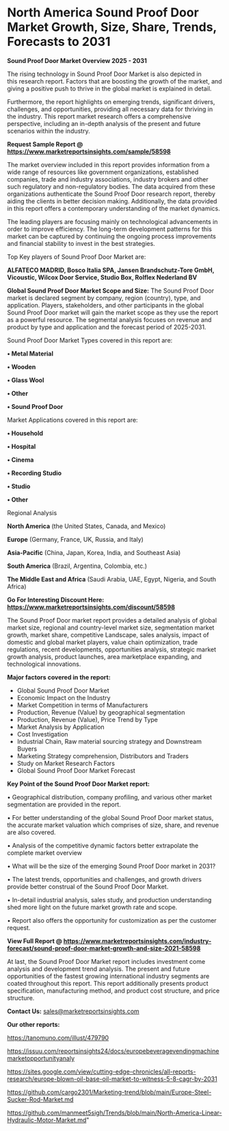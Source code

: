 # North America Sound Proof Door Market Growth, Size, Share, Trends, Forecasts to 2031

<Strong> Sound Proof Door Market Overview 2025 - 2031</strong>

The rising technology in Sound Proof Door Market is also depicted in this research report. Factors that are boosting the growth of the market, and giving a positive push to thrive in the global market is explained in detail.

Furthermore, the report highlights on emerging trends, significant drivers, challenges, and opportunities, providing all necessary data for thriving in the industry. This report market research offers a comprehensive perspective, including an in-depth analysis of the present and future scenarios within the industry.

<strong>Request Sample Report @ <a href=https://www.marketreportsinsights.com/sample/58598>https://www.marketreportsinsights.com/sample/58598</a></strong>

The market overview included in this report provides information from a wide range of resources like government organizations, established companies, trade and industry associations, industry brokers and other such regulatory and non-regulatory bodies. The data acquired from these organizations authenticate the Sound Proof Door research report, thereby aiding the clients in better decision making. Additionally, the data provided in this report offers a contemporary understanding of the market dynamics.

The leading players are focusing mainly on technological advancements in order to improve efficiency. The long-term development patterns for this market can be captured by continuing the ongoing process improvements and financial stability to invest in the best strategies.

Top Key players of Sound Proof Door Market are:

<strong>ALFATECO MADRID, Bosco Italia SPA, Jansen Brandschutz-Tore GmbH, Vicoustic, Wilcox Door Service, Studio Box, Rolflex Nederland BV</strong>

<strong><b>Global Sound Proof Door Market Scope and Size:</b></strong>
The Sound Proof Door market is declared segment by company, region (country), type, and application. Players, stakeholders, and other participants in the global Sound Proof Door market will gain the market scope as they use the report as a powerful resource. The segmental analysis focuses on revenue and product by type and application and the forecast period of 2025-2031.

Sound Proof Door Market Types covered in this report are:

<strong>• Metal Material

• Wooden

• Glass Wool

• Other

• Sound Proof Door</strong>

Market Applications covered in this report are:

<strong>• Household

• Hospital

• Cinema

• Recording Studio

• Studio

• Other</strong> 

Regional Analysis

<strong>North America</strong> (the United States, Canada, and Mexico)

<strong>Europe</strong> (Germany, France, UK, Russia, and Italy)

<strong>Asia-Pacific</strong> (China, Japan, Korea, India, and Southeast Asia)

<strong>South America</strong> (Brazil, Argentina, Colombia, etc.)

<strong>The Middle East and Africa</strong> (Saudi Arabia, UAE, Egypt, Nigeria, and South Africa)

<strong>Go For Interesting Discount Here: <a href=https://www.marketreportsinsights.com/discount/58598>https://www.marketreportsinsights.com/discount/58598</a></strong>

The Sound Proof Door market report provides a detailed analysis of global market size, regional and country-level market size, segmentation market growth, market share, competitive Landscape, sales analysis, impact of domestic and global market players, value chain optimization, trade regulations, recent developments, opportunities analysis, strategic market growth analysis, product launches, area marketplace expanding, and technological innovations.

<strong><b>Major factors covered in the report:</b></strong>
<ul>
  <li>Global Sound Proof Door Market </li>
  <li>Economic Impact on the Industry</li>
  <li>Market Competition in terms of Manufacturers</li>
  <li>Production, Revenue (Value) by geographical segmentation</li>
  <li>Production, Revenue (Value), Price Trend by Type</li>
  <li>Market Analysis by Application</li>
  <li>Cost Investigation</li>
  <li>Industrial Chain, Raw material sourcing strategy and Downstream Buyers</li>
  <li>Marketing Strategy comprehension, Distributors and Traders</li>
  <li>Study on Market Research Factors</li>
  <li>Global Sound Proof Door Market Forecast</li>
</ul>

<strong><b>Key Point of the Sound Proof Door Market report:</b></strong>

• Geographical distribution, company profiling, and various other market segmentation are provided in the report.

• For better understanding of the global Sound Proof Door market status, the accurate market valuation which comprises of size, share, and revenue are also covered.

• Analysis of the competitive dynamic factors better extrapolate the complete market overview

• What will be the size of the emerging Sound Proof Door market in 2031?

• The latest trends, opportunities and challenges, and growth drivers provide better construal of the Sound Proof Door Market.

• In-detail industrial analysis, sales study, and production understanding shed more light on the future market growth rate and scope.

• Report also offers the opportunity for customization as per the customer request.

<strong><b>View Full Report @ <a href=https://www.marketreportsinsights.com/industry-forecast/sound-proof-door-market-growth-and-size-2021-58598>https://www.marketreportsinsights.com/industry-forecast/sound-proof-door-market-growth-and-size-2021-58598</a></b></strong>


At last, the Sound Proof Door Market report includes investment come analysis and development trend analysis. The present and future opportunities of the fastest growing international industry segments are coated throughout this report. This report additionally presents product specification, manufacturing method, and product cost structure, and price structure.

<strong>Contact Us:</strong>
sales@marketreportsinsights.com

<strong>Our other reports:</strong>

<a href=https://tanomuno.com/illust/479790>https://tanomuno.com/illust/479790</a>

<a href=https://issuu.com/reportsinsights24/docs/europebeveragevendingmachinemarketopportunityanaly>https://issuu.com/reportsinsights24/docs/europebeveragevendingmachinemarketopportunityanaly</a>

<a href=https://sites.google.com/view/cutting-edge-chronicles/all-reports-research/europe-blown-oil-base-oil-market-to-witness-5-8-cagr-by-2031>https://sites.google.com/view/cutting-edge-chronicles/all-reports-research/europe-blown-oil-base-oil-market-to-witness-5-8-cagr-by-2031</a>

<a href=https://github.com/cargo2301/Marketing-trend/blob/main/Europe-Steel-Sucker-Rod-Market.md>https://github.com/cargo2301/Marketing-trend/blob/main/Europe-Steel-Sucker-Rod-Market.md</a>

<a href=https://github.com/manmeet5sigh/Trends/blob/main/North-America-Linear-Hydraulic-Motor-Market.md>https://github.com/manmeet5sigh/Trends/blob/main/North-America-Linear-Hydraulic-Motor-Market.md</a>"
